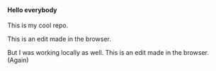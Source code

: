 #### Hello everybody

This is my cool repo.

This is an edit made in the browser.

But I was working locally as well.
This is an edit made in the browser. (Again)
